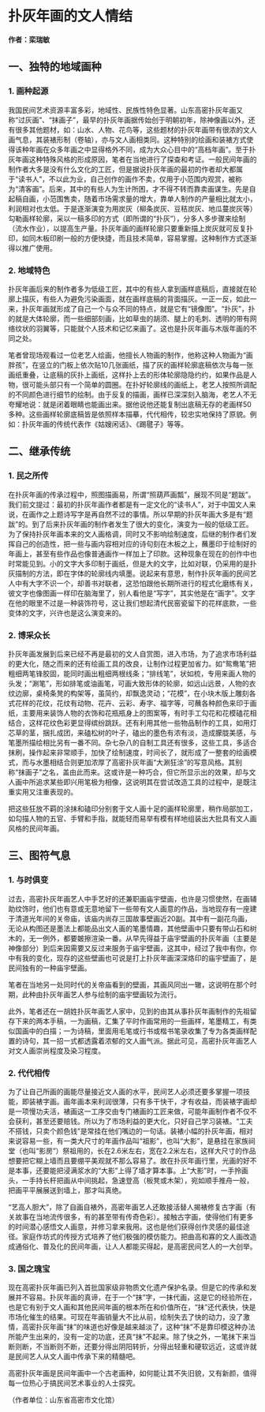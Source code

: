 # 扑灰年画的文人情结

**作者：栾瑞敏**

## 一、独特的地域画种

### 1. 画种起源

我国民间艺术资源丰富多彩，地域性、民族性特色显著。山东高密扑灰年画又称“过灰画”、“抹画子”，最早的扑灰年画据传始创于明朝初年，除神像画以外，还有很多其他题材，如：山水、人物、花鸟等，这些题材的扑灰年画带有很浓的文人画气息，其装裱形制（卷轴），亦与文人画相类同。这种特别的绘画和装裱方式使得该种年画在众多年画之中显得格外不同，成为大众心目中的“高档年画”。至于扑灰年画这种特殊风格的形成原因，笔者在当地进行了探查和考证。一般民间年画的制作者大多是没有什么文化的工匠，但是据说扑灰年画的最初的作者却大都属于“读书人”，不以此为业，自己创作的画作不卖，仅用于小范围内观赏，被称为“清客画”。后来，其中的有些人为生计所困，才不得不转而靠卖画谋生。先是自起稿自画，小范围售卖，随着市场需求量的增大，靠单人制作的产量相比就太小，利润相对也太低。于是逐渐演变为用炭灰（柳条炭灰、豆秸炭灰、地瓜蔓炭灰等）勾勒画样轮廓，采以一稿多印的方式（即所谓的“扑灰”），分多人多步骤来绘制（流水作业），以提高生产量。扑灰年画的画样轮廓只要重新描上炭灰就可反复扑印，如同木板印刷一般的方便快捷，而且技术简单，容易掌握。这种制作方式逐渐得以推广使用。

### 2. 地域特色

扑灰年画后来的制作者多为低级工匠，其中的有些人拿到画样底稿后，直接就在轮廓上描灰，有些人为避免污染画面，就在画样底稿的背面描灰。一正一反，如此一来，扑灰年画就形成了自己一个与众不同的特点，就是它有“镜像图”。“扑灰”，扑的就是大体轮廓，而一些细部刻画，比如草虫的胡须、腿上的毛刺、透明的带有网络纹状的羽翼等，只能就个人技术和记忆来画了。这也是扑灰年画与木版年画的不同之处。

笔者曾现场观看过一位老艺人绘画，他擅长人物画的制作，他称这种人物画为“画胖孩”，在竖立的门板上依次贴10几张画纸，描了灰的画样轮廓底稿依次与每一张画纸重叠，让底稿的灰扑上画纸，这样扑上去的形体轮廓隐隐约约，如果作品是人物，很可能头部只有一个简单的圆圈。在扑好轮廓线的画纸上，老艺人按照所调配的不同颜色进行细节的绘制。由于反复的描画，画样已深深刻入脑海，老艺人不无夸耀地说：就是闭着眼睛也能画出来。据他说他还能复制出底稿无存的老画样50多种。这些画样轮廓底稿皆是依照样本描摹，代代相传，较忠实地保持了原貌。例如：扑灰年画的传统代表作《姑嫂闲话》、《踢毽子》等等。

## 二、继承传统

### 1. 民之所传

在扑灰年画的传承过程中，照图描画易，所谓“照葫芦画瓢”，展现不同是“题跋”。我们前文提过：最初的扑灰年画作者都是有一定文化的“读书人”，对于中国文人来说，在画作之上题诗写字是再自然不过的事情。所以早期的扑灰年画大多是有“题跋”的。到了后来扑灰年画的制作者发生了很大的变化，演变为一般的低级工匠。为了保持扑灰年画本来的文人画格调，同时又不影响绘制速度，后继的制作者们发挥自己的创造性，把一些与画内容相对应的诗句刻在木板之上，蘸墨印于绘制好的年画上，甚至有些作品也像普通画作一样加上了印款。这种现象在现在的创作中也时常能见到。小的文字大多印制于画纸，但是大的文字，比如对联，仍采用的是扑灰描制的方法，即在字体的轮廓线内填墨。说起来有意思，制作扑灰年画的民间艺人中有大字不识一个，却善书对联者，这恐怕跟他长期所进行的程式化磨练有关，彼文字也像图画一样印在脑海里了，别人看他是“写字”，其实他是在“画字”。文字在他的眼里不过是一种装饰符号，这让我们想起清代民窑瓷留下的花样底款，一些变体的文字，兴许也是这么演变来的。

### 2. 博采众长

扑灰年画发展到后来已经不再是最初的文人自赏图，进入市场，为了追求市场利益的更大化，随之而来的还有绘画工具的改良，让制作过程更加省力。如“鸳鸯笔”把粗细两笔锋胶固，能同时画出粗细两根线条；“排线笔”，状如梳，专用来画人物的头发；“涮笔”，形如排笔或油画笔，可画大致形体的轮廓，如远山远景，人物的衣纹边廓，桌椅条凳的构架等，虽简约，却飘逸灵动；“花模”，在小块木版上雕刻各式花样的花纹，花纹有动物、花卉、云彩、寿字、福字等，可蘸各种颜色来印于画纸，主要用来装饰人物的衣饰和花瓶瓶身上的图案等，有时手工勾花和花模磕花相结合，这样花纹色彩更显得缤纷跳跃。还有利用其他一些物品制作的工具，如用灯芯草的茎，捆扎成团，来磕松树的叶子，磕出的墨色有浓有淡，造成朦胧美感，与笔墨所描绘相比另有一番不同。杂七杂八的自制工具还有很多，这些工具，多适合抹刷，操作起来非常顺手，加快了绘制速度，时间长了，就形成了一整套的绘画模式，而与水墨相结合则更加浓厚了高密扑灰年画“大涮狂涂”的写意风格。其别称“抹画子”之名，盖由此而来。这或许是一种巧合，但它所显示出的效果，却与文人画中所追求某些即兴用笔极为相像，这说明其在尝试改造工具的过程中，是既注重实用又注重表现的。

把这些狂放不羁的涂抹和磕印分别套于文人画十足的画样轮廓里，稍作局部加工，如勾描人物的五官、手臂和手指，就能轻而易举有模有样地组装出大批具有文人画风格的民间年画。

## 三、图符气息

### 1. 与时俱变

过去，高密扑灰年画艺人中手艺好的还兼职画庙宇壁画，也许是习惯使然，在画辅助纹饰时，他们也有意或无意地留下一些带有文人画意的作品，当地现存有一座建于清道光年间的关帝庙，该庙内尚存三国故事壁画近20副。其中有一副花鸟画，无论从构图还是墨法上都能品出文人画的笔墨情趣，其他壁画中只要有带山石和树木的，无一例外，都要皴擦渲染一番。从早先得益于庙宇壁画的扑灰年画（主要是神像部分）到后来因需要又反过来服务于庙宇壁画，这其中，经过了我中有你，你中有我的变化，现存的这些壁画也可说是打上扑灰年画深深烙印的庙宇壁画了，是民间独有的一种庙宇壁画。

笔者在当地另一处同时代的关帝庙看到的壁画，其画风同出一辙，这说明在那个时期，此种由扑灰年画艺人参与绘制的庙宇壁画较为流行。

此外，笔者还在一胡姓扑灰年画艺人家中，见到的由其从事扑灰年画制作的先祖留存下来的两本手稿，一为画稿，汇集了平时作画常用的一些画样，笔墨精工，有类似国画中的白描；一为诗稿，里面用毛笔或行书或楷书笔录收集了专为各类画样配置的诗句，其一招一式都透露着浓郁的文人画气派。据此可见，高密扑灰年画艺人对文人画崇尚程度及染习程度。

### 2. 代代相传

为了让自己所画的画能尽量接近文人画的水平，民间艺人必须还要多掌握一项技能，即装裱字画。画年画本来利润很薄，只有多干快干，才有收益，而装裱字画却是一项慢功夫活，裱画这一工序交由专门裱画的工匠来做，可能年画制作者不仅不会获利，甚至还要赔钱。所以为了市场利益的更大化，只好自己学习装裱。“工夫不搭钱，只卖个颜色钱”是常挂在他们嘴边的一句话。装裱小幅的扑灰年画，相对来说容易一些，有一类大尺寸的年画作品叫“祖影”，也叫“大影”，是悬挂在家族祠堂（也叫“影房”）祭祖用的，长在2.6米左右，宽在2.2米左右，这样大尺寸的作品想要把它糊上墙而且要绷平美观就不那么容易了。故在扑灰年画行里，光画的好不是本事，还要能把浸满浆水的“大影”上得了墙才算本事。上“大影”时，一手拎画头，一手持长杆把画从中间挑起，急速登高（板凳或木架），宛如顺手推舟一般，把画平平展展送到墙上，那才叫真绝。

“艺高人胆大”，除了自画自裱外，高密年画艺人还敢接活替人揭裱修复古字画（有关故事在当地流传很多，有的甚至带有传奇色彩）。接触古字画，使得他们有更多的时间潜心感悟文人画意，并修习拿来我用。这也是他们获得创作灵感的最佳途径。家庭作坊式的传授方式培养了他们极强的模仿能力。把曲高和寡的文人画改造成通俗化、普及化的民间年画，让人人都能买得起，是高密民间艺人的一大创举。

### 3. 国之瑰宝

现在高密扑灰年画已列入首批国家级非物质文化遗产保护名录。但是它的传承和发展并不容易。扑灰年画的真谛，在于一个“抹”字，一抹代画，这是它的经验所在，也是它有别于文人画和其他民间年画的根本所在和价值所在，“抹”还代表快，快是市场化催生的结果。可现在年画销量大不比从前，绘制失去了快的动力，没了激情，高密扑灰年画“抹”的味道也好像是越来越淡了，这种“抹”不是靠印模这种办法所能产生出来的，没有一定的功底，还真“抹”不起来。除了快之外，一笔抹下来当断则断，不当断则不断，还要分得出阴阳转折，分得出轻重和硬软远近，这或许就是民间艺人从文人画中传承下来的精髓吧。

高密扑灰年画是民间年画中一个古老画种，如何能让其不失旧貌，又有新颜，值得每一位热心于搞民间艺术事业的人士探究。

（作者单位：山东省高密市文化馆）